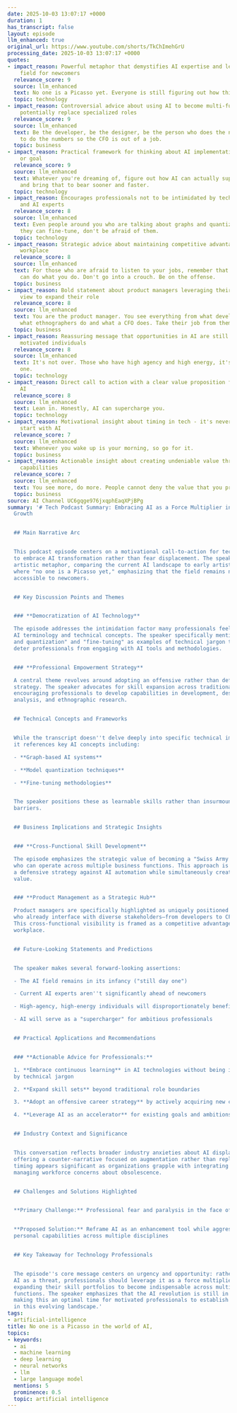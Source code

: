 ```yaml
---
date: 2025-10-03 13:07:17 +0000
duration: 1
has_transcript: false
layout: episode
llm_enhanced: true
original_url: https://www.youtube.com/shorts/TkChImehGrU
processing_date: 2025-10-03 13:07:17 +0000
quotes:
- impact_reason: Powerful metaphor that demystifies AI expertise and levels the playing
    field for newcomers
  relevance_score: 9
  source: llm_enhanced
  text: No one is a Picasso yet. Everyone is still figuring out how this art is painted.
  topic: technology
- impact_reason: Controversial advice about using AI to become multi-functional and
    potentially replace specialized roles
  relevance_score: 9
  source: llm_enhanced
  text: Be the developer, be the designer, be the person who does the numbers. Try
    to do the numbers so the CFO is out of a job.
  topic: business
- impact_reason: Practical framework for thinking about AI implementation in any project
    or goal
  relevance_score: 9
  source: llm_enhanced
  text: Whatever you're dreaming of, figure out how AI can actually supercharge it
    and bring that to bear sooner and faster.
  topic: technology
- impact_reason: Encourages professionals not to be intimidated by technical jargon
    and AI experts
  relevance_score: 8
  source: llm_enhanced
  text: Even people around you who are talking about graphs and quantization and saying
    they can fine-tune, don't be afraid of them.
  topic: technology
- impact_reason: Strategic advice about maintaining competitive advantage in an AI-driven
    workplace
  relevance_score: 8
  source: llm_enhanced
  text: For those who are afraid to listen to your jobs, remember that developers
    can do what you do. Don't go into a crouch. Be on the offense.
  topic: business
- impact_reason: Bold statement about product managers leveraging their cross-functional
    view to expand their role
  relevance_score: 8
  source: llm_enhanced
  text: You are the product manager. You see everything from what developers do to
    what ethnographers do and what a CFO does. Take their job from them.
  topic: business
- impact_reason: Reassuring message that opportunities in AI are still abundant for
    motivated individuals
  relevance_score: 8
  source: llm_enhanced
  text: It's not over. Those who have high agency and high energy, it's still day
    one.
  topic: technology
- impact_reason: Direct call to action with a clear value proposition for embracing
    AI
  relevance_score: 8
  source: llm_enhanced
  text: Lean in. Honestly, AI can supercharge you.
  topic: technology
- impact_reason: Motivational insight about timing in tech - it's never too late to
    start with AI
  relevance_score: 7
  source: llm_enhanced
  text: Whenever you wake up is your morning, so go for it.
  topic: business
- impact_reason: Actionable insight about creating undeniable value through expanded
    capabilities
  relevance_score: 7
  source: llm_enhanced
  text: You see more, do more. People cannot deny the value that you produce.
  topic: business
source: AI Channel UC6gqge976jxqphEaqXPjBPg
summary: '# Tech Podcast Summary: Embracing AI as a Force Multiplier in Professional
  Growth


  ## Main Narrative Arc


  This podcast episode centers on a motivational call-to-action for technology professionals
  to embrace AI transformation rather than fear displacement. The speaker uses an
  artistic metaphor, comparing the current AI landscape to early artistic development
  where "no one is a Picasso yet," emphasizing that the field remains nascent and
  accessible to newcomers.


  ## Key Discussion Points and Themes


  ### **Democratization of AI Technology**

  The episode addresses the intimidation factor many professionals feel when encountering
  AI terminology and technical concepts. The speaker specifically mentions "graphs
  and quantization" and "fine-tuning" as examples of technical jargon that shouldn''t
  deter professionals from engaging with AI tools and methodologies.


  ### **Professional Empowerment Strategy**

  A central theme revolves around adopting an offensive rather than defensive career
  strategy. The speaker advocates for skill expansion across traditional role boundaries,
  encouraging professionals to develop capabilities in development, design, financial
  analysis, and ethnographic research.


  ## Technical Concepts and Frameworks


  While the transcript doesn''t delve deeply into specific technical implementations,
  it references key AI concepts including:

  - **Graph-based AI systems**

  - **Model quantization techniques**

  - **Fine-tuning methodologies**


  The speaker positions these as learnable skills rather than insurmountable technical
  barriers.


  ## Business Implications and Strategic Insights


  ### **Cross-Functional Skill Development**

  The episode emphasizes the strategic value of becoming a "Swiss Army knife" professional
  who can operate across multiple business functions. This approach is presented as
  a defensive strategy against AI automation while simultaneously creating irreplaceable
  value.


  ### **Product Management as a Strategic Hub**

  Product managers are specifically highlighted as uniquely positioned professionals
  who already interface with diverse stakeholders—from developers to CFOs to ethnographers.
  This cross-functional visibility is framed as a competitive advantage in an AI-driven
  workplace.


  ## Future-Looking Statements and Predictions


  The speaker makes several forward-looking assertions:

  - The AI field remains in its infancy ("still day one")

  - Current AI experts aren''t significantly ahead of newcomers

  - High-agency, high-energy individuals will disproportionately benefit

  - AI will serve as a "supercharger" for ambitious professionals


  ## Practical Applications and Recommendations


  ### **Actionable Advice for Professionals:**

  1. **Embrace continuous learning** in AI technologies without being intimidated
  by technical jargon

  2. **Expand skill sets** beyond traditional role boundaries

  3. **Adopt an offensive career strategy** by actively acquiring new capabilities

  4. **Leverage AI as an accelerator** for existing goals and ambitions


  ## Industry Context and Significance


  This conversation reflects broader industry anxieties about AI displacement while
  offering a counter-narrative focused on augmentation rather than replacement. The
  timing appears significant as organizations grapple with integrating AI tools while
  managing workforce concerns about obsolescence.


  ## Challenges and Solutions Highlighted


  **Primary Challenge:** Professional fear and paralysis in the face of rapid AI advancement


  **Proposed Solution:** Reframe AI as an enhancement tool while aggressively expanding
  personal capabilities across multiple disciplines


  ## Key Takeaway for Technology Professionals


  The episode''s core message centers on urgency and opportunity: rather than viewing
  AI as a threat, professionals should leverage it as a force multiplier while simultaneously
  expanding their skill portfolios to become indispensable across multiple business
  functions. The speaker emphasizes that the AI revolution is still in its early stages,
  making this an optimal time for motivated professionals to establish themselves
  in this evolving landscape.'
tags:
- artificial-intelligence
title: No one is a Picasso in the world of AI,
topics:
- keywords:
  - ai
  - machine learning
  - deep learning
  - neural networks
  - llm
  - large language model
  mentions: 5
  prominence: 0.5
  topic: artificial intelligence
---
```


<!-- Episode automatically generated from analysis data -->
<!-- Processing completed: 2025-10-03 13:07:17 UTC -->
